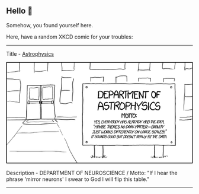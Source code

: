 ## Hello 👀

Somehow, you found yourself here.

Here, have a random XKCD comic for your troubles:

-----------------------------------

Title - [Astrophysics](https://xkcd.com/1758)

![Astrophysics](./random_comic.png)

Description - DEPARTMENT OF NEUROSCIENCE / Motto: "If I hear the phrase 'mirror neurons' I swear to God I will flip this table."

-----------------------------------